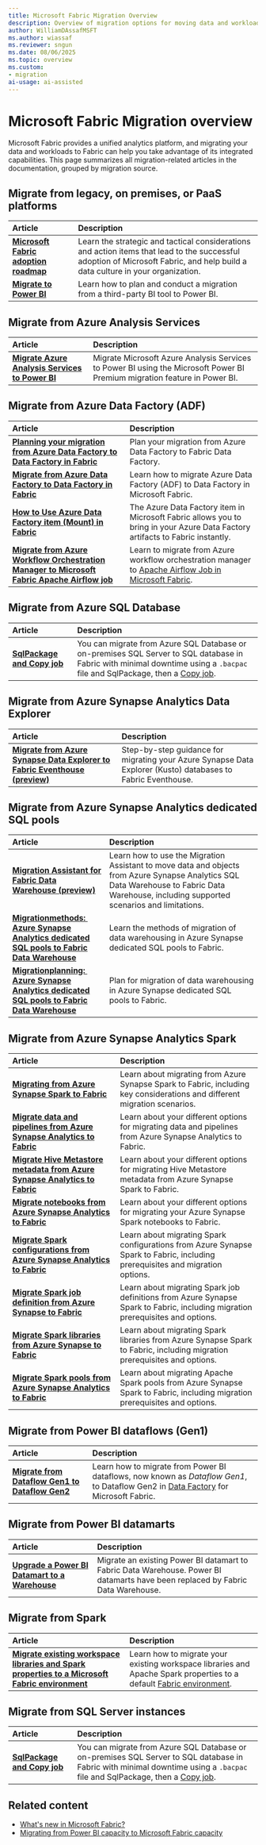 ```yaml
---
title: Microsoft Fabric Migration Overview
description: Overview of migration options for moving data and workloads to Fabric from various sources.
author: WilliamDAssafMSFT
ms.author: wiassaf
ms.reviewer: sngun
ms.date: 08/06/2025
ms.topic: overview
ms.custom:
- migration
ai-usage: ai-assisted
---
```

# Microsoft Fabric Migration overview

Microsoft Fabric provides a unified analytics platform, and migrating your data and workloads to Fabric can help you take advantage of its integrated capabilities. This page summarizes all migration-related articles in the documentation, grouped by migration source.

## Migrate from legacy, on premises, or PaaS platforms

| Article | Description |
|:--|:--|
| **[Microsoft Fabric adoption roadmap](/power-bi/guidance/fabric-adoption-roadmap)** | Learn the strategic and tactical considerations and action items that lead to the successful adoption of Microsoft Fabric, and help build a data culture in your organization.|
| **[Migrate to Power BI](/power-bi/guidance/powerbi-migration-overview)** | Learn how to plan and conduct a migration from a third-party BI tool to Power BI.|

## Migrate from Azure Analysis Services

| Article | Description |
|:--|:--|
| **[Migrate Azure Analysis Services to Power BI](../enterprise/powerbi/aas-pbi-migration-overview.md)** | Migrate Microsoft Azure Analysis Services to Power BI using the Microsoft Power BI Premium migration feature in Power BI.|

## Migrate from Azure Data Factory (ADF)

| Article | Description |
|:--|:--|
| **[Planning your migration from Azure Data Factory to Data Factory in Fabric](../data-factory/migrate-planning-azure-data-factory.md)**|Plan your migration from Azure Data Factory to Fabric Data Factory.|
| **[Migrate from Azure Data Factory to Data Factory in Fabric](../data-factory/migrate-from-azure-data-factory.md)**| Learn how to migrate Azure Data Factory (ADF) to Data Factory in Microsoft Fabric. |
| **[How to Use Azure Data Factory item (Mount) in Fabric](../data-factory/migrate-pipelines-azure-data-factory-item.md)**|The Azure Data Factory item in Microsoft Fabric allows you to bring in your Azure Data Factory artifacts to Fabric instantly.|
| **[Migrate from Azure Workflow Orchestration Manager to Microsoft Fabric Apache Airflow job](../data-factory/apache-airflow-jobs-migrate-azure-workflow-orchestration-manager.md)**| Learn to migrate from Azure workflow orchestration manager to [Apache Airflow Job in Microsoft Fabric](../data-factory/create-apache-airflow-jobs.md). |

## Migrate from Azure SQL Database

| Article | Description |
|:--|:--|
| **[SqlPackage and Copy job](../database/sql/sqlpackage.md#import-a-database-with-sqlpackage)** | You can migrate from Azure SQL Database or on-premises SQL Server to SQL database in Fabric with minimal downtime using a `.bacpac` file and SqlPackage, then a [Copy job](../data-factory/what-is-copy-job.md). |



## Migrate from Azure Synapse Analytics Data Explorer

| Article | Description |
|:--|:--|
| **[Migrate from Azure Synapse Data Explorer to Fabric Eventhouse (preview)](../real-time-intelligence/migrate-synapse-data-explorer.md)** | Step-by-step guidance for migrating your Azure Synapse Data Explorer (Kusto) databases to Fabric Eventhouse.|

## Migrate from Azure Synapse Analytics dedicated SQL pools

| Article | Description |
|:--|:--|
| **[Migration Assistant for Fabric Data Warehouse (preview)](../data-warehouse/migration-assistant.md)** | Learn how to use the Migration Assistant to move data and objects from Azure Synapse Analytics SQL Data Warehouse to Fabric Data Warehouse, including supported scenarios and limitations. |
| **[Migration​ methods: ​Azure Synapse Analytics dedicated SQL pools to Fabric Data Warehouse](../data-warehouse/migration-synapse-dedicated-sql-pool-methods.md)**|Learn the methods of migration of data warehousing in Azure Synapse dedicated SQL pools to Fabric.|
| **[Migration​ planning: ​Azure Synapse Analytics dedicated SQL pools to Fabric Data Warehouse](../data-warehouse/migration-synapse-dedicated-sql-pool-warehouse.md)**|Plan for migration of data warehousing in Azure Synapse dedicated SQL pools to Fabric.|

## Migrate from Azure Synapse Analytics Spark

| Article | Description |
|:--|:--|
| **[Migrating from Azure Synapse Spark to Fabric](../data-engineering/migrate-synapse-overview.md)**| Learn about migrating from Azure Synapse Spark to Fabric, including key considerations and different migration scenarios. |
| **[Migrate data and pipelines from Azure Synapse Analytics to Fabric](../data-engineering/migrate-synapse-data-pipelines.md)** | Learn about your different options for migrating data and pipelines from Azure Synapse Analytics to Fabric. |
| **[Migrate Hive Metastore metadata from Azure Synapse Analytics to Fabric](../data-engineering/migrate-synapse-hms-metadata.md)**| Learn about your different options for migrating Hive Metastore metadata from Azure Synapse Spark to Fabric. |
| **[Migrate notebooks from Azure Synapse Analytics to Fabric](../data-engineering/migrate-synapse-notebooks.md)** | Learn about your different options for migrating your Azure Synapse Spark notebooks to Fabric. |
| **[Migrate Spark configurations from Azure Synapse Analytics to Fabric](../data-engineering/migrate-synapse-spark-configurations.md)**| Learn about migrating Spark configurations from Azure Synapse Spark to Fabric, including prerequisites and migration options. |
| **[Migrate Spark job definition from Azure Synapse to Fabric](../data-engineering/migrate-synapse-spark-job-definition.md)**| Learn about migrating Spark job definitions from Azure Synapse Spark to Fabric, including migration prerequisites and options. |
| **[Migrate Spark libraries from Azure Synapse to Fabric](../data-engineering/migrate-synapse-spark-libraries.md)**| Learn about migrating Spark libraries from Azure Synapse Spark to Fabric, including migration prerequisites and options. |
| **[Migrate Spark pools from Azure Synapse Analytics to Fabric](../data-engineering/migrate-synapse-spark-pools.md)**| Learn about migrating Apache Spark pools from Azure Synapse Spark to Fabric, including migration prerequisites and options. |

## Migrate from Power BI dataflows (Gen1)

| Article | Description |
|:--|:--|
| **[Migrate from Dataflow Gen1 to Dataflow Gen2](../data-factory/dataflow-gen2-migrate-from-dataflow-gen1.md)**|Learn how to migrate from Power BI dataflows, now known as *Dataflow Gen1*, to Dataflow Gen2 in [Data Factory](../data-factory/data-factory-overview.md) for Microsoft Fabric. |

## Migrate from Power BI datamarts

| Article | Description |
|:--|:--|
| **[Upgrade a Power BI Datamart to a Warehouse](../data-warehouse/datamart-upgrade-to-warehouse.md)** | Migrate an existing Power BI datamart to Fabric Data Warehouse. Power BI datamarts have been replaced by Fabric Data Warehouse.|

## Migrate from Spark

| Article | Description |
|:--|:--|
| **[Migrate existing workspace libraries and Spark properties to a Microsoft Fabric environment](../data-engineering/environment-workspace-migration.md)** | Learn how to migrate your existing workspace libraries and Apache Spark properties to a default [Fabric environment](../data-engineering/create-and-use-environment.md).|

## Migrate from SQL Server instances

| Article | Description |
|:--|:--|
| **[SqlPackage and Copy job](../database/sql/sqlpackage.md#import-a-database-with-sqlpackage)** | You can migrate from Azure SQL Database or on-premises SQL Server to SQL database in Fabric with minimal downtime using a `.bacpac` file and SqlPackage, then a [Copy job](../data-factory/what-is-copy-job.md). |

## Related content

- [What's new in Microsoft Fabric?](whats-new.md)
- [Migrating from Power BI capacity to Microsoft Fabric capacity](https://aka.ms/P-SKU-Blog)
